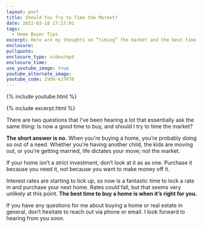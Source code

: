 ```yaml
---
layout: post
title: Should You Try to Time the Market?
date: 2022-03-18 17:17:01
tags:
  - Home Buyer Tips
excerpt: Here are my thoughts on “timing” the market and the best time to buy a home.
enclosure:
pullquote:
enclosure_type: video/mp4
enclosure_time:
use_youtube_image: true
youtube_alternate_image:
youtube_code: IVOm-kJ7R70
---
```

{% include youtube.html %}

{% include excerpt.html %}

There are two questions that I’ve been hearing a lot that essentially ask the same thing: Is now a good time to buy, and should I try to time the market?

**The short answer is no.** When you're buying a home, you’re probably doing so out of a need. Whether you’re having another child, the kids are moving out, or you’re getting married, life dictates your move; not the market.&nbsp;

If your home isn’t a strict investment, don’t look at it as as one. Purchase it because you need it, not because you want to make money off it.

Interest rates are starting to tick up, so now is a fantastic time to lock a rate in and purchase your next home. Rates could fall, but that seems very unlikely at this point. **The best time to buy a home is when it’s right for you.**

If you have any questions for me about buying a home or real estate in general, don’t hesitate to reach out via phone or email. I look forward to hearing from you soon.
